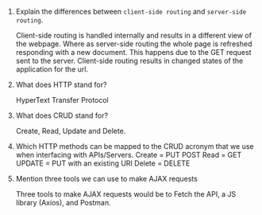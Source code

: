 1.  Explain the differences between `client-side routing` and `server-side routing`.
    
    Client-side routing is handled internally and results in a different view of the webpage. Where as server-side routing the whole page is refreshed responding with a new document. This happens due to the GET request sent to the server. Client-side routing results in changed states of the application for the url. 

1.  What does HTTP stand for?

    HyperText Transfer Protocol

1.  What does CRUD stand for?

    Create, Read, Update and Delete.
1.  Which HTTP methods can be mapped to the CRUD acronym that we use when interfacing with APIs/Servers.
    Create = PUT
             POST
    Read   = GET
    UPDATE = PUT with an existing URI
    Delete = DELETE

1.  Mention three tools we can use to make AJAX requests

    Three tools to make AJAX requests would be to Fetch the API, a JS library (Axios), and Postman.